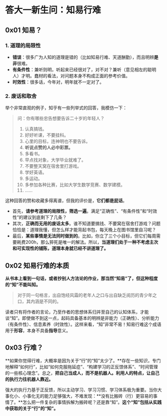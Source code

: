 # 答大一新生问：知易行难

## 0x01 知易？

### 1. 道理的局限性

- **错误**：很多广为人知的道理是错的（比如知易行难、天道酬勤），而且明辨**是非**很难。
- **有条件性**：兼听则明，听起来已经很对了，对不对？兼听（意见相左的聪明人）才明。蠢材的看法，对问题本身不构成正面的参考价值。
- **时效性**：很多话，今年对，明年就不一定对了。

### 2. 废话和取舍

举个非常直观的例子，知乎有一些列举式的回答，我模仿一下：

> 问：你有哪些忠告想要告诉二十岁的年轻人？
> 
> 1. 认真搞钱。 
> 2. 好好听课，不要挂科。 
> 3. 心里的目标，连神明也不要告诉。 
> 4. **听说点赞的人必中彩票。**
> 5. 多看书。 
> 6. 早点找对象，大学毕业就难了。 
> 7. 不要整天窝在宿舍里打游戏。 
> 8. 学好英语。 
> 9. 多运动。
> 10. 多参加各种比赛，比如大学生数学竞赛、数学建模。 
> 11. ……

这种回答的赞和收藏多得离谱，但我的评价是，**它们都是屁话**。

- 首先，**请参考道理的局限性，筛选一遍**。满足“正确性”、“有条件性”和“时效性”的建议到底剩下了几条？
- 其次，**正确而无用的废话太多**。谁不知道要搞钱、不要窝在宿舍打游戏？问题恰恰是：道理我懂，但怎么样才能背起书包，每天晚上在图书馆里自习呢？
- 最后，**某些事情是无法同时做到的**。比如，你立了三个小目标，但它们每周需要耗费200h，那么猝死是唯一的解法。所以，**当道理们处于一种不考虑主次和可实现性的铺陈，道理本身就已经不讲道理了。**

## 0x02 知易行难的本质

**从书本上看到一句话，或者抄别人方法论的作业，那当然“知易”了，但这种程度的“知”不能叫知。**

> 对于同一句格言，出自饱经风霜的老年人之口与出自缺乏阅历的青少年之口，其内涵是不同的。

读者只有将作者的言论，乃至作者的思想体系归并至自己的认知体系，才能谈“知”。即使做不到这一点，起码具备基本的明辨是非能力（正确性）、分析能力（有条件性）、信息素养（时效性）。这样来看，“知”非常不易！知易行难这个成语用于**形容**，本身不具备**指导**意义。

## 0x03 行难？

**如果你觉得行难，大概率是因为关于“行”的“知”太少了。**存在一些知识，专门地解释“如何行”，比如“如何克服拖延症”、“构建学习的正反馈体系”、“时间管理的一些核心理念”。总之，**把自己当成人，而不是机器人。利用人的特点，让自己的执行力往机器人靠近。**

强大的执行力基于正反馈，所以主动学习、学习习惯、学习体系极为重要。当你大事化小、小事化无的能力足够强大，不难发现：**没有比搬砖（行）更容易的事情了。**怎么把一件复杂的事情拆解为搬砖呢？还是靠“知”。**这个“知”包括从实践中获取的关于“行”的“知”。**